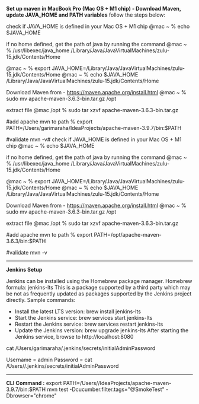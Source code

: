 **Set up maven in MacBook Pro (Mac OS + M1 chip) - Download Maven, update JAVA_HOME and PATH variables**
follow the steps below:

check if JAVA_HOME is defined in your Mac OS + M1 chip
@mac ~ % echo $JAVA_HOME

if no home defined, get the path of java by running the command
    @mac ~ % /usr/libexec/java_home
/Library/Java/JavaVirtualMachines/zulu-15.jdk/Contents/Home

@mac ~ % export JAVA_HOME=/Library/Java/JavaVirtualMachines/zulu-15.jdk/Contents/Home
@mac ~ % echo $JAVA_HOME
/Library/Java/JavaVirtualMachines/zulu-15.jdk/Contents/Home

Download Maven from - https://maven.apache.org/install.html
@mac ~ % sudo mv apache-maven-3.6.3-bin.tar.gz /opt

extract file
@mac /opt % sudo tar xzvf apache-maven-3.6.3-bin.tar.gz

#add apache mvn to path
% export PATH=/Users/garimaraha/IdeaProjects/apache-maven-3.9.7/bin:$PATH

#validate
mvn -v# check if JAVA_HOME is defined in your Mac OS + M1 chip
@mac ~ % echo $JAVA_HOME

if no home defined, get the path of java by running the command
    @mac ~ % /usr/libexec/java_home
/Library/Java/JavaVirtualMachines/zulu-15.jdk/Contents/Home

@mac ~ % export JAVA_HOME=/Library/Java/JavaVirtualMachines/zulu-15.jdk/Contents/Home
@mac ~ % echo $JAVA_HOME
/Library/Java/JavaVirtualMachines/zulu-15.jdk/Contents/Home

Download Maven from - https://maven.apache.org/install.html
@mac ~ % sudo mv apache-maven-3.6.3-bin.tar.gz /opt

extract file
@mac /opt % sudo tar xzvf apache-maven-3.6.3-bin.tar.gz

#add apache mvn to path
% export PATH=/opt/apache-maven-3.6.3/bin:$PATH

#validate
mvn -v


***************************************************************************************************

**Jenkins Setup**

Jenkins can be installed using the Homebrew package manager. Homebrew formula: jenkins-lts This is a package supported by a third party which may be not as frequently updated as packages supported by the Jenkins project directly.
Sample commands:
* Install the latest LTS version: brew install jenkins-lts
* Start the Jenkins service: brew services start jenkins-lts
* Restart the Jenkins service: brew services restart jenkins-lts
* Update the Jenkins version: brew upgrade jenkins-lts
After starting the Jenkins service, browse to http://localhost:8080

cat /Users/garimaraha/.jenkins/secrets/initialAdminPassword

Username = admin
Password = cat /Users/<username>/.jenkins/secrets/initialAdminPassword

****************************************************************************************************
**CLI Command :**
export PATH=/Users/<username>/IdeaProjects/apache-maven-3.9.7/bin:$PATH
mvn test -Dcucumber.filter.tags="@SmokeTest" -Dbrowser="chrome" 

